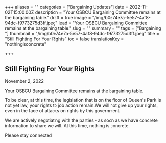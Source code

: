 +++
aliases = ""
categories = ["Bargaining Updates"]
date = 2022-11-02T15:00:00Z
description = "Your OSBCU Bargaining Committee remains at the bargaining table."
draft = true
image = "/img/b0e74e7a-5e57-4af8-94dc-f9773275d3ff.jpeg"
lead = "Your OSBCU Bargaining Committee remains at the bargaining table."
slug = ""
summary = ""
tags = ["Bargaining "]
thumbnail = "/img/b0e74e7a-5e57-4af8-94dc-f9773275d3ff.jpeg"
title = "Still Fighting For Your Rights"
toc = false
translationKey = "nothingisconcrete"

+++
## Still Fighting For Your Rights

November 2, 2022

Your OSBCU Bargaining Committee remains at the bargaining table.

To be clear, at this time, the legislation that is on the floor of Queen's Park is not yet law, your rights to job action remain.We will not give up your rights, even in the face of attacks on rights by this government.

We are actively negotiating with the parties - as soon as we have concrete information to share we will. At this time, nothing is concrete.

Please stay connected